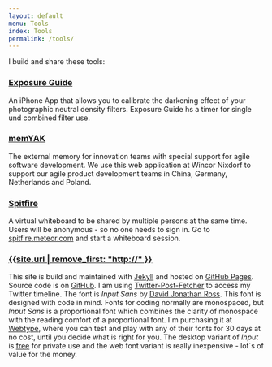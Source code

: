 ```yaml
---
layout: default
menu: Tools
index: Tools
permalink: /tools/
---
```

I build and share these tools:

### [Exposure Guide]({{site.url}}/xg/)
An iPhone App that allows you to calibrate the darkening effect of your photographic neutral density filters. Exposure Guide hs a timer for single und combined filter use.

### [memYAK]({{site.url}}/memyak/)
The external memory for innovation teams with special support for agile software development. We use this web application at Wincor Nixdorf to support our agile product development teams in China, Germany, Netherlands and Poland.

### [Spitfire]({{site.url}}/spitfire/)
A virtual whiteboard to be shared by multiple persons at the same time. Users will be anonymous - so no one needs to sign in. Go to <a href="http://spitfire.meteor.com">spitfire.meteor.com</a> and start a whiteboard session. 

### [{{site.url | remove_first: "http://" }}]({{site.url}})
This site is build and maintained with <a href="http://jekyllrb.com">Jekyll</a> and hosted on <a href="http://pages.github.com">GitHub Pages</a>. Source code is on <a href="https://github.com/ulfschneider/ulfschneider.github.io">GitHub</a>. I am using <a href="https://github.com/jasonmayes/Twitter-Post-Fetcher">Twitter-Post-Fetcher</a> to access my Twitter timeline. The font is <em>Input Sans</em> by <a href="http://djr.com">David Jonathan Ross</a>. This font is designed with code in mind. Fonts for coding normally are monospaced, but <em>Input Sans</em> is a proportional font which combines the clarity of monospace with the reading comfort of a proportional font. I´m purchasing it at <a href="http://webtype.com">Webtype</a>, where you can test and play with any of their fonts for 30 days at no cost, until you decide what is right for you. The desktop variant of <em>Input</em> is <a href="http://input.fontbureau.com">free</a> for private use and the web font variant is really inexpensive - lot´s of value for the money.
